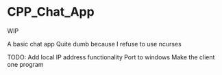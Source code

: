 # CPP_Chat_App

WIP

A basic chat app
Quite dumb because I refuse to use ncurses

TODO:
Add local IP address functionality
Port to windows
Make the client one program
